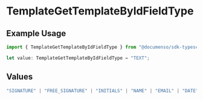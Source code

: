 # TemplateGetTemplateByIdFieldType

## Example Usage

```typescript
import { TemplateGetTemplateByIdFieldType } from "@documenso/sdk-typescript/models/operations";

let value: TemplateGetTemplateByIdFieldType = "TEXT";
```

## Values

```typescript
"SIGNATURE" | "FREE_SIGNATURE" | "INITIALS" | "NAME" | "EMAIL" | "DATE" | "TEXT" | "NUMBER" | "RADIO" | "CHECKBOX" | "DROPDOWN"
```